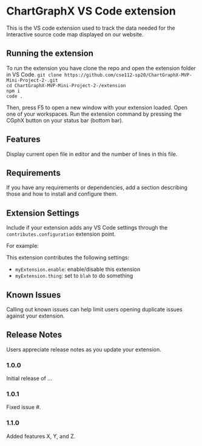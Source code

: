 # ChartGraphX VS Code extension

This is the VS code extension used to track the data needed for the Interactive source code map displayed on our website.

## Running the extension

To run the extension you have clone the repo and open the extension folder in VS Code.
``git clone https://github.com/cse112-sp20/ChartGraphX-MVP-Mini-Project-2-.git``  
``cd ChartGraphX-MVP-Mini-Project-2-/extension``  
``npm i``  
``code .``  

Then, press F5 to open a new window with your extension loaded.
Open one of your workspaces.
Run the extension command by pressing the CGphX button on your status bar (bottom bar).

## Features

Display current open file in editor and the number of lines in this file.

## Requirements

If you have any requirements or dependencies, add a section describing those and how to install and configure them.

## Extension Settings

Include if your extension adds any VS Code settings through the `contributes.configuration` extension point.

For example:

This extension contributes the following settings:

* `myExtension.enable`: enable/disable this extension
* `myExtension.thing`: set to `blah` to do something

## Known Issues

Calling out known issues can help limit users opening duplicate issues against your extension.

## Release Notes

Users appreciate release notes as you update your extension.

### 1.0.0

Initial release of ...

### 1.0.1

Fixed issue #.

### 1.1.0

Added features X, Y, and Z.
